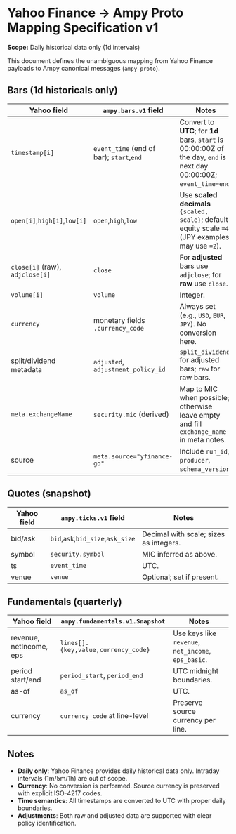 # Yahoo Finance → Ampy Proto Mapping Specification v1

**Scope:** Daily historical data only (1d intervals)

This document defines the unambiguous mapping from Yahoo Finance payloads to Ampy canonical messages (`ampy-proto`).

## Bars (1d historicals only)

| Yahoo field                      | `ampy.bars.v1` field                         | Notes |
|----------------------------------|----------------------------------------------|-------|
| `timestamp[i]`                   | `event_time` (end of bar); `start`,`end`     | Convert to **UTC**; for **1d** bars, `start` is 00:00:00Z of the day, `end` is next day 00:00:00Z; `event_time=end`. |
| `open[i]`,`high[i]`,`low[i]`    | `open`,`high`,`low`                          | Use **scaled decimals** `{scaled, scale}`; default equity scale `=4` (JPY examples may use `=2`). |
| `close[i]` (raw), `adjclose[i]` | `close`                                      | For **adjusted** bars use `adjclose`; for **raw** use `close`. |
| `volume[i]`                      | `volume`                                     | Integer. |
| `currency`                       | monetary fields `.currency_code`             | Always set (e.g., `USD`, `EUR`, `JPY`). No conversion here. |
| split/dividend metadata          | `adjusted`, `adjustment_policy_id`           | `split_dividend` for adjusted bars; `raw` for raw bars. |
| `meta.exchangeName`              | `security.mic` (derived)                     | Map to MIC when possible; otherwise leave empty and fill `exchange_name` in meta notes. |
| source                           | `meta.source="yfinance-go"`                  | Include `run_id`, `producer`, `schema_version`. |

## Quotes (snapshot)

| Yahoo field | `ampy.ticks.v1` field | Notes |
|-------------|-----------------------|-------|
| bid/ask     | `bid`,`ask`,`bid_size`,`ask_size` | Decimal with scale; sizes as integers. |
| symbol      | `security.symbol`     | MIC inferred as above. |
| ts          | `event_time`          | UTC. |
| venue       | `venue`               | Optional; set if present. |

## Fundamentals (quarterly)

| Yahoo field                 | `ampy.fundamentals.v1.Snapshot` | Notes |
|----------------------------|----------------------------------|-------|
| revenue, netIncome, eps    | `lines[].{key,value,currency_code}` | Use keys like `revenue`, `net_income`, `eps_basic`. |
| period start/end           | `period_start`, `period_end`     | UTC midnight boundaries. |
| as-of                      | `as_of`                          | UTC. |
| currency                   | `currency_code` at line-level    | Preserve source currency per line. |

## Notes

- **Daily only**: Yahoo Finance provides daily historical data only. Intraday intervals (1m/5m/1h) are out of scope.
- **Currency**: No conversion is performed. Source currency is preserved with explicit ISO-4217 codes.
- **Time semantics**: All timestamps are converted to UTC with proper daily boundaries.
- **Adjustments**: Both raw and adjusted data are supported with clear policy identification.
